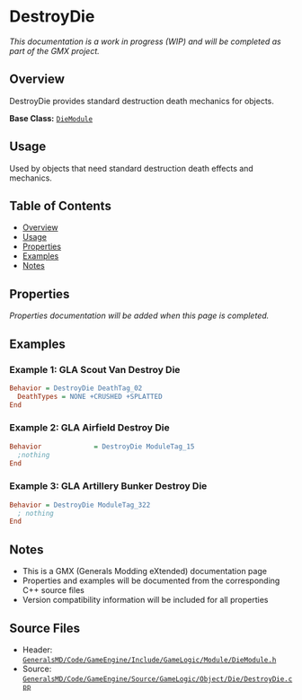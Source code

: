 # DestroyDie

*This documentation is a work in progress (WIP) and will be completed as part of the GMX project.*

## Overview

DestroyDie provides standard destruction death mechanics for objects.

**Base Class:** [`DieModule`](../../GeneralsMD/Code/GameEngine/Include/GameLogic/Module/DieModule.h)

## Usage

Used by objects that need standard destruction death effects and mechanics.

## Table of Contents

- [Overview](#overview)
- [Usage](#usage)
- [Properties](#properties)
- [Examples](#examples)
- [Notes](#notes)

## Properties

*Properties documentation will be added when this page is completed.*

## Examples

### Example 1: GLA Scout Van Destroy Die
```ini
Behavior = DestroyDie DeathTag_02
  DeathTypes = NONE +CRUSHED +SPLATTED
End
```

### Example 2: GLA Airfield Destroy Die
```ini
Behavior             = DestroyDie ModuleTag_15
  ;nothing
End
```

### Example 3: GLA Artillery Bunker Destroy Die
```ini
Behavior = DestroyDie ModuleTag_322
  ; nothing
End
```

## Notes

- This is a GMX (Generals Modding eXtended) documentation page
- Properties and examples will be documented from the corresponding C++ source files
- Version compatibility information will be included for all properties

## Source Files

- Header: [`GeneralsMD/Code/GameEngine/Include/GameLogic/Module/DieModule.h`](../../GeneralsMD/Code/GameEngine/Include/GameLogic/Module/DieModule.h)
- Source: [`GeneralsMD/Code/GameEngine/Source/GameLogic/Object/Die/DestroyDie.cpp`](../../GeneralsMD/Code/GameEngine/Source/GameLogic/Object/Die/DestroyDie.cpp)
